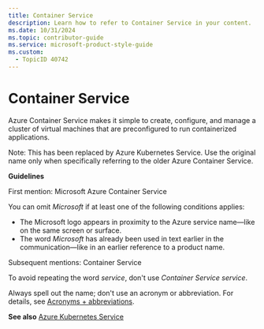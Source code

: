 ```yaml
---
title: Container Service
description: Learn how to refer to Container Service in your content.
ms.date: 10/31/2024
ms.topic: contributor-guide
ms.service: microsoft-product-style-guide
ms.custom:
  - TopicID 40742
---
```



# Container Service

Azure Container Service makes it simple to create, configure, and manage a cluster of virtual machines that are preconfigured to run containerized applications.

Note: This has been replaced by Azure Kubernetes Service. Use the original name only when specifically referring to the older Azure Container Service.

**Guidelines**

First mention: Microsoft Azure Container Service

You can omit *Microsoft* if at least one of the following conditions applies:

- The Microsoft logo appears in proximity to the Azure service name—like on the same screen or surface.
- The word *Microsoft* has already been used in text earlier in the communication—like in an earlier reference to a product name.

Subsequent mentions: Container Service

To avoid repeating the word *service*, don't use *Container Service service*.

Always spell out the name; don't use an acronym or abbreviation. For details, see [Acronyms + abbreviations](~\acronyms-and-abbreviations.md).

**See also** [Azure Kubernetes Service](~\a_z_names_terms\a\azure-kubernetes-service.md)

